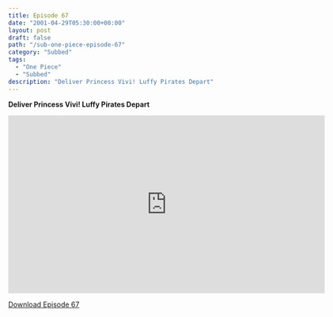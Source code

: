 ```yaml
---
title: Episode 67
date: "2001-04-29T05:30:00+00:00"
layout: post
draft: false
path: "/sub-one-piece-episode-67"
category: "Subbed"
tags:
  - "One Piece"
  - "Subbed"
description: "Deliver Princess Vivi! Luffy Pirates Depart"
---
```


**Deliver Princess Vivi! Luffy Pirates Depart**

<iframe width="640" height="360" src="https://www.rapidvideo.com/e/FX3C1MHMSJ" frameborder="0" marginwidth=0 marginheight=0 scrolling=no allowfullscreen></iframe>

<a href="http://ouo.io/qs/eCodkFEQ?s=https://rapidvid.to/d/https://www.rapidvideo.com/e/FX3C1MHMSJ">Download Episode 67</a>
